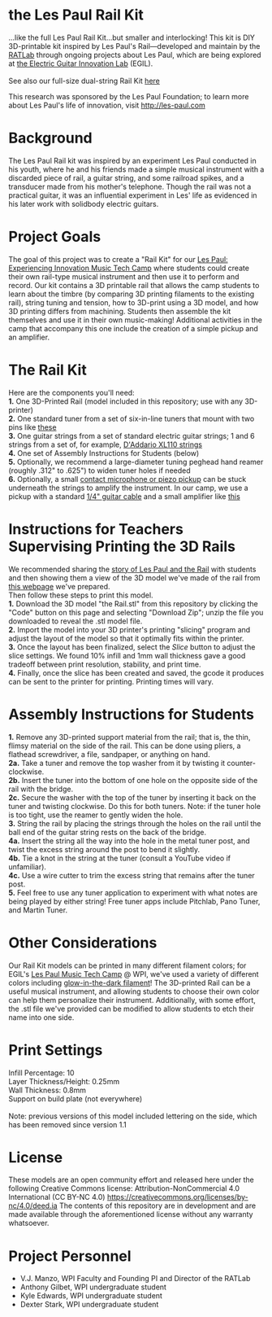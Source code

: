 # the Les Paul Rail Kit
...like the full Les Paul Rail Kit...but smaller and interlocking! This kit is DIY 3D-printable kit inspired by Les Paul's Rail—developed and maintain by the [RATLab](http://ratlab.wpi.edu) through ongoing projects about Les Paul, which are being explored at [the Electric Guitar Innovation Lab](http://electricguitarinnovationlab.org/lespaul) (EGIL).<br><br>
See also our full-size dual-string Rail Kit [here]([http://lespaulcamp.org](https://github.com/ElectricGuitarInnovationLab/Les-Paul-Rail-Kit))

This research was sponsored by the Les Paul Foundation; to learn more about Les Paul's life of innovation, visit http://les-paul.com <br>

# Background
The Les Paul Rail kit was inspired by an experiment Les Paul conducted in his youth, where he and his friends made a simple musical instrument with a discarded piece of rail, a guitar string, and some railroad spikes, and a transducer made from his mother's telephone. Though the rail was not a practical guitar, it was an influential experiment in Les' life as evidenced in his later work with solidbody electric guitars.  

# Project Goals
The goal of this project was to create a "Rail Kit" for our [Les Paul: Experiencing Innovation Music Tech Camp](http://lespaulcamp.org) where students could create their own rail-type musical instrument and then use it to perform and record. Our kit contains a 3D printable rail that allows the camp students to learn about the timbre (by comparing 3D printing filaments to the existing rail), string tuning and tension, how to 3D-print using a 3D model, and how 3D printing differs from machining. Students then assemble the kit themselves and use it in their own music-making! Additional activities in the camp that accompany this one include the creation of a simple pickup and an amplifier. 

# The Rail Kit
Here are the components you'll need:<br>
<b>1.</b> One 3D-Printed Rail (model included in this repository; use with any 3D-printer)<br>
<b>2.</b> One standard tuner from a set of six-in-line tuners that mount with two pins like [these](https://www.amazon.com/dp/B07DJ86GKM?ref_=ppx_hzsearch_conn_dt_b_fed_asin_title_1&th=1) <br>
<b>3.</b>  One guitar strings from a set of standard electric guitar strings; 1 and 6 strings from a set of, for example, [D'Addario XL110 strings](https://www.daddario.com/products/guitar/electric-guitar/xl-nickel/exl110-nickel-wound-regular-light-10-46/)<br>
<b>4.</b>  One set of Assembly Instructions for Students (below)<br>
<b>5.</b> Optionally, we recommend a large-diameter tuning peghead hand reamer (roughly .312" to .625") to widen tuner holes if needed<br>
<b>6.</b> Optionally, a small [contact microphone or piezo pickup](https://www.amazon.com/s?k=guitar+pickup+piezo) can be stuck underneath the strings to amplify the instrument. In our camp, we use a pickup with a standard [1/4" guitar cable](https://www.amazon.com/s?k=guitar+cable) and a small amplifier like [this](https://danelectro.com/accessories/honeytone-mini-amp/)

# Instructions for Teachers Supervising Printing the 3D Rails
We recommended sharing the [story of Les Paul and the Rail](https://www.youtube.com/watch?v=DTR_psHQs4M) with students and then showing them a view of the 3D model we've made of the rail from [this webpage](https://mywpi165.autodesk360.com/g/shares/SH286ddQT78850c0d8a43213ee636f731053) we've prepared.<br>
Then follow these steps to print this model. <br>
<b>1.</b> Download the 3D model "the Rail.stl" from this repository by clicking the "Code" button on this page and selecting "Download Zip"; unzip the file you downloaded to reveal the .stl model file. <br>
<b>2.</b> Import the model into your 3D printer's printing "slicing" program and adjust the layout of the model so that it optimally fits within the printer. <br>
<b>3.</b> Once the layout has been finalized, select the <em>Slice</em> button to adjust the slice settings. We found 10% infill and 1mm wall thickness gave a good tradeoff between print resolution, stability, and print time. <br>
<b>4.</b> Finally, once the slice has been created and saved, the gcode it produces can be sent to the printer for printing. Printing times will vary.<br>

# Assembly Instructions for Students
<b>1.</b> Remove any 3D-printed support material from the rail; that is, the thin, flimsy material on the side of the rail. This can be done using pliers, a flathead screwdriver, a file, sandpaper, or anything on hand. <br>
<b>2a.</b> Take a tuner and remove the top washer from it by twisting it counter-clockwise. <br>
<b>2b.</b> Insert the tuner into the bottom of one hole on the opposite side of the rail with the bridge. <br>
<b>2c.</b> Secure the washer with the top of the tuner by inserting it back on the tuner and twisting clockwise. Do this for both tuners. Note: if the tuner hole is too tight, use the reamer to gently widen the hole.<br>
<b>3.</b> String the rail by placing the strings through the holes on the rail until the ball end of the guitar string rests on the back of the bridge.<br>
<b>4a.</b> Insert the string all the way into the hole in the metal tuner post, and twist the excess string around the post to bend it slightly. <br>
<b>4b.</b> Tie a knot in the string at the tuner (consult a YouTube video if unfamiliar).<br>
<b>4c.</b> Use a wire cutter to trim the excess string that remains after the tuner post.<br>
<b>5.</b> Feel free to use any tuner application to experiment with what notes are being played by either string! Free tuner apps include Pitchlab, Pano Tuner, and Martin Tuner.

# Other Considerations
Our Rail Kit models can be printed in many different filament colors; for EGIL's [Les Paul Music Tech Camp](http://lespaulcamp.org) @ WPI, we've used a variety of different colors including [glow-in-the-dark filament](https://www.matterhackers.com/store/l/pro-series-pla/sk/MYLZV3HN)! The 3D-printed Rail can be a useful musical instrument, and allowing students to choose their own color can help them personalize their instrument. Additionally, with some effort, the .stl file we've provided can be modified to allow students to etch their name into one side. 

# Print Settings
Infill Percentage: 10<br>
Layer Thickness/Height: 0.25mm<br>
Wall Thickness: 0.8mm<br>
Support on build plate (not everywhere)<br><br>
Note: previous versions of this model included lettering on the side, which has been removed since version 1.1

# License
These models are an open community effort and released here under the following Creative Commons license: Attribution-NonCommercial 4.0 International (CC BY-NC 4.0) https://creativecommons.org/licenses/by-nc/4.0/deed.ia The contents of this repository are in development and are made available through the aforementioned license without any warranty whatsoever.

# Project Personnel
* V.J. Manzo, WPI Faculty and Founding PI and Director of the RATLab
* Anthony Gilbet, WPI undergraduate student
* Kyle Edwards, WPI undergraduate student
* Dexter Stark, WPI undergraduate student
